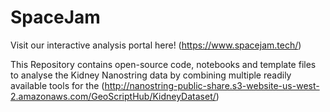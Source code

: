 # SpaceJam

Visit our interactive analysis portal here! (https://www.spacejam.tech/)

This Repository contains open-source code, notebooks and template files to analyse the Kidney Nanostring data by combining multiple readily available tools for the 
(http://nanostring-public-share.s3-website-us-west-2.amazonaws.com/GeoScriptHub/KidneyDataset/)
